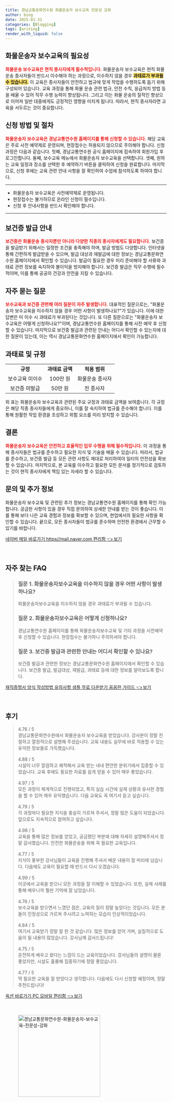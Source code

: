 ```yaml
---
title: 경남교통문화연수원 화물운송자 보수교육 전문성 강화
author: bing
date: 2025-01-31
categories: [Blogging]
tags: [writing]
render_with_liquid: false
---
```



<h2 id='화물운송자 보수교육의 필요성'>화물운송자 보수교육의 필요성</h2>

<p><b><span style="color: #ee2323;">화물운송 보수교육은 현직 종사자에게 필수적입니다.</span></b> 화물운송자 보수교육은 현직 화물운송 종사자들이 반드시 이수해야 하는 과정으로, 이수하지 않을 경우 <b><span style="background-color: #ffe066;">과태료가 부과될 수 있습니다.</span></b> 이 교육은 종사자들이 안전하고 법규에 맞게 작업을 수행하도록 돕기 위해 구성되어 있습니다. 교육 과정을 통해 화물 운송 관련 법규, 안전 수칙, 응급처치 방법 등을 배울 수 있어 직무 수행 능력이 향상됩니다. 그리고 이는 화물 운송의 질적인 향상으로 이어져 일반 대중에게도 긍정적인 영향을 미치게 됩니다. 따라서, 현직 종사자라면 교육을 서두르는 것이 중요합니다.</p>

<h2 id='신청 방법 및 절차'>신청 방법 및 절차</h2>

<p><b><span style="color: #ee2323;">화물운송자 보수교육은 경남교통연수원 홈페이지를 통해 신청할 수 있습니다.</span></b> 해당 교육은 주로 사전 예약제로 운영되며, 현장접수는 허용되지 않으므로 주의해야 합니다. 신청 과정은 다음과 같습니다. 첫째, 경남교통연수원 공식 홈페이지에 접속하여 회원가입 후 로그인합니다. 둘째, 보수교육 메뉴에서 화물운송자 보수교육을 선택합니다. 셋째, 원하는 교육 일정과 장소를 선택한 후 예약하기 버튼을 클릭하여 신청을 완료합니다. 마지막으로, 신청 후에는 교육 관련 안내 사항을 잘 확인하여 수업에 참석하도록 하여야 합니다.</p>

<hr />

<ul>
    <li>화물운송자 보수교육은 사전예약제로 운영됩니다.</li>
    <li>현장접수는 불가하므로 온라인 신청이 필수입니다.</li>
    <li>신청 후 안내사항을 반드시 확인해야 합니다.</li>
</ul>

<hr />

<h2 id='보건증 발급 안내'>보건증 발급 안내</h2>

<p><b><span style="color: #ee2323;">보건증은 화물운송 종사자뿐만 아니라 다양한 직종의 종사자에게도 필요합니다.</span></b> 보건증을 발급받기 위해서는 일정한 조건을 충족해야 하며, 발급 방법도 다양합니다. 인터넷을 통해 간편하게 발급받을 수 있으며, 발급 대상과 재발급에 대한 정보는 경남교통문화연수원 홈페이지에서 확인할 수 있습니다. 발급이 필요한 경우 미리 준비해야 할 서류와 과태료 관련 정보를 숙지하여 불이익을 방지해야 합니다. 보건증 발급은 직무 수행에 필수적이며, 이를 통해 공공의 건강과 안전을 지킬 수 있습니다.</p>

<h2 id='자주 묻는 질문'>자주 묻는 질문</h2>

<p><b><span style="color: #ee2323;">보수교육과 보건증 관련해 여러 질문이 자주 발생합니다.</span></b> 대표적인 질문으로는, "화물운송자 보수교육을 이수하지 않을 경우 어떤 사항이 발생하나요?"가 있습니다. 이에 대한 답변은 미 이수 시 과태료가 부과된다는 것입니다. 또 다른 질문으로는 "화물운송자 보수교육은 어떻게 신청하나요?"이며, 경남교통연수원 홈페이지를 통해 사전 예약 후 신청할 수 있습니다. 마지막으로 보건증 발급과 관련된 안내는 어디서 확인할 수 있는지에 대한 질문이 있는데, 이는 역시 경남교통문화연수원 홈페이지에서 확인이 가능합니다.</p>

<h2 id='과태료 및 규정'>과태료 및 규정</h2>

<table>
    <tr>
        <td style="text-align: center; height: 17px;"><b>규정</b></td>
        <td style="text-align: center; height: 17px;"><b>과태료 금액</b></td>
        <td style="text-align: center; height: 17px;"><b>적용 범위</b></td>
    </tr>
    <tr>
        <td style="text-align: center; height: 17px;">보수교육 미이수</td>
        <td style="text-align: center; height: 17px;">100만 원</td>
        <td style="text-align: center; height: 17px;">화물운송 종사자</td>
    </tr>
    <tr>
        <td style="text-align: center; height: 17px;">보건증 미발급</td>
        <td style="text-align: center; height: 17px;">50만 원</td>
        <td style="text-align: center; height: 17px;">전 종사자</td>
    </tr>
</table>

<p>위 표는 화물운송자 보수교육과 관련된 주요 규정과 과태료 금액을 보여줍니다. 각 규정은 해당 직종 종사자들에게 중요하니, 이를 잘 숙지하여 법규를 준수해야 합니다. 이를 통해 원활한 작업 환경을 조성하고 위험 요소를 미리 방지할 수 있습니다.</p>

<h2 id='결론'>결론</h2>

<p><b><span style="color: #ee2323;">화물운송자 보수교육은 안전하고 효율적인 업무 수행을 위해 필수적입니다.</span></b> 이 과정을 통해 종사자들은 법규를 준수하고 필요한 지식 및 기술을 배울 수 있습니다. 따라서, 법규를 준수하고, 보건증 발급 등 모든 관련 사항도 제대로 처리하여야 일터의 안전성을 확보할 수 있습니다. 마지막으로, 본 교육를 이수하고 필요한 모든 문서를 정기적으로 검토하는 것이 현직 종사자에게 책임 있는 자세라 할 수 있습니다.</p>

<h2 id='문의 및 추가 정보'>문의 및 추가 정보</h2>

<p>화물운송자 보수교육 및 관련된 추가 정보는 경남교통연수원 홈페이지를 통해 확인 가능합니다. 궁금한 사항이 있을 경우 직접 문의하여 상세한 안내를 받는 것이 좋습니다. 이를 통해 보다 나은 교육 경험과 정보를 확보할 수 있으며, 현업에서의 필요한 사항을 확인할 수 있습니다. 끝으로, 모든 종사자들이 법규를 준수하며 안전한 환경에서 근무할 수 있기를 바랍니다.</p>


<p><a class="click-button" title="네이버 메일 바로가기 https//mail.naver.com 편리함" href="https://blackassets.github.io/posts/%EB%84%A4%EC%9D%B4%EB%B2%84-%EB%A9%94%EC%9D%BC-%EB%B0%94%EB%A1%9C%EA%B0%80%EA%B8%B0-httpsmail.naver.com-%ED%8E%B8%EB%A6%AC%ED%95%A8/" rel="dofollow">네이버 메일 바로가기 https//mail.naver.com 편리함 👈 보기</a></p><br>
<h2 id='자주_찾는_FAQ'>자주 찾는 FAQ</h2>
<div itemscope="" itemtype="https://schema.org/FAQPage"> 
<blockquote> 
<div itemscope="" itemprop="mainEntity" itemtype="https://schema.org/Question"> 
<h3 itemprop="name">질문 1. 화물운송자보수교육을 이수하지 않을 경우 어떤 사항이 발생하나요?</h3> 
<div itemscope="" itemprop="acceptedAnswer" itemtype="https://schema.org/Answer"> 
<span itemprop="text"> 
<p>화물운송자보수교육을 이수하지 않을 경우 과태료가 부과될 수 있습니다.</p> 
</span> 
</div> 
</div> 
<div itemscope="" itemprop="mainEntity" itemtype="https://schema.org/Question"> 
<h3 itemprop="name">질문 2. 화물운송자보수교육은 어떻게 신청하나요?</h3> 
<div itemscope="" itemprop="acceptedAnswer" itemtype="https://schema.org/Answer"> 
<span itemprop="text"> 
<p>경남교통연수원 홈페이지를 통해 화물운송자보수교육 및 기타 과정을 사전예약 후 신청할 수 있습니다. 현장접수는 불가하니 주의하셔야 합니다.</p> 
</span> 
</div> 
</div> 
<div itemscope="" itemprop="mainEntity" itemtype="https://schema.org/Question"> 
<h3 itemprop="name">질문 3. 보건증 발급과 관련한 안내는 어디서 확인할 수 있나요?</h3> 
<div itemscope="" itemprop="acceptedAnswer" itemtype="https://schema.org/Answer"> 
<span itemprop="text"> 
<p>보건증 발급과 관련한 정보는 경남교통문화연수원 홈페이지에서 확인할 수 있습니다. 보건증 발급, 발급대상, 재발급, 과태료 등에 대한 정보를 알아보도록 합니다.</p> 
</span> 
</div> 
</div> 
</blockquote> 
</div>
<p><a class="click-button" title="재직증명서 양식 작성방법 유의사항 샘플 무료 다운받기 꼼꼼한 가이드" href="https://blackassets.github.io/posts/%EC%9E%AC%EC%A7%81%EC%A6%9D%EB%AA%85%EC%84%9C-%EC%96%91%EC%8B%9D-%EC%9E%91%EC%84%B1%EB%B0%A9%EB%B2%95-%EC%9C%A0%EC%9D%98%EC%82%AC%ED%95%AD-%EC%83%98%ED%94%8C-%EB%AC%B4%EB%A3%8C-%EB%8B%A4%EC%9A%B4%EB%B0%9B%EA%B8%B0-%EA%BC%BC%EA%BC%BC%ED%95%9C-%EA%B0%80%EC%9D%B4%EB%93%9C/" rel="dofollow">재직증명서 양식 작성방법 유의사항 샘플 무료 다운받기 꼼꼼한 가이드 👈 보기</a></p><br>
<h2 id='후기'>후기</h2>
<div itemscope itemtype="https://schema.org/Product">
  <blockquote>
  <div itemprop="review" itemscope itemtype="https://schema.org/Review">
      <div itemprop="reviewRating" itemscope itemtype="https://schema.org/Rating"> <span itemprop="ratingValue">4.76</span> / <span itemprop="bestRating">5</span> </div>
      <span itemprop="reviewBody">경남교통문화연수원에서 화물운송자 보수교육을 받았습니다. 강사분이 정말 친절하고 열정적으로 설명해 주셨습니다. 교육 내용도 실무에 바로 적용할 수 있는 유익한 정보들로 가득했습니다.</span>
  </div>
  <br>
  <div itemprop="review" itemscope itemtype="https://schema.org/Review">
      <div itemprop="reviewRating" itemscope itemtype="https://schema.org/Rating"> <span itemprop="ratingValue">4.88</span> / <span itemprop="bestRating">5</span> </div>
      <span itemprop="reviewBody">시설이 너무 깔끔하고 쾌적해서 교육 받는 내내 편안한 분위기에서 집중할 수 있었습니다. 교육 후에도 필요한 자료를 쉽게 얻을 수 있어 매우 좋았습니다.</span>
  </div>
  <br>
  <div itemprop="review" itemscope itemtype="https://schema.org/Review">
      <div itemprop="reviewRating" itemscope itemtype="https://schema.org/Rating"> <span itemprop="ratingValue">4.97</span> / <span itemprop="bestRating">5</span> </div>
      <span itemprop="reviewBody">모든 과정이 체계적으로 진행되었고, 특히 실습 시간에 실제 상황과 유사한 경험을 할 수 있어 매우 유익했습니다. 다음 교육도 꼭 여기서 듣고 싶습니다.</span>
  </div>
  <br>
  <div itemprop="review" itemscope itemtype="https://schema.org/Review">
      <div itemprop="reviewRating" itemscope itemtype="https://schema.org/Rating"> <span itemprop="ratingValue">4.79</span> / <span itemprop="bestRating">5</span> </div>
      <span itemprop="reviewBody">각 과정마다 필요한 지식을 충실히 가르쳐 주셔서, 정말 많은 도움이 되었습니다. 앞으로도 지속적으로 참여하고 싶습니다.</span>
  </div>
  <br>
  <div itemprop="review" itemscope itemtype="https://schema.org/Review">
      <div itemprop="reviewRating" itemscope itemtype="https://schema.org/Rating"> <span itemprop="ratingValue">4.98</span> / <span itemprop="bestRating">5</span> </div>
      <span itemprop="reviewBody">교육을 통해 많은 정보를 얻었고, 궁금했던 부분에 대해 자세히 설명해주셔서 정말 감사했습니다. 안전한 화물운송을 위해 꼭 필요한 교육입니다.</span>
  </div>
  <br>
  <div itemprop="review" itemscope itemtype="https://schema.org/Review">
      <div itemprop="reviewRating" itemscope itemtype="https://schema.org/Rating"> <span itemprop="ratingValue">4.77</span> / <span itemprop="bestRating">5</span> </div>
      <span itemprop="reviewBody">지식이 풍부한 강사님들이 교육을 진행해 주셔서 배운 내용이 잘 머리에 남습니다. 다음에도 교육이 필요할 때 반드시 다시 오겠습니다.</span>
  </div>
  <br>
  <div itemprop="review" itemscope itemtype="https://schema.org/Review">
      <div itemprop="reviewRating" itemscope itemtype="https://schema.org/Rating"> <span itemprop="ratingValue">4.99</span> / <span itemprop="bestRating">5</span> </div>
      <span itemprop="reviewBody">이곳에서 교육을 받으니 모든 과정을 잘 이해할 수 있었습니다. 또한, 실제 사례를 통해 배우니까 훨씬 기억에 잘 남았습니다.</span>
  </div>
  <br>
  <div itemprop="review" itemscope itemtype="https://schema.org/Review">
      <div itemprop="reviewRating" itemscope itemtype="https://schema.org/Rating"> <span itemprop="ratingValue">4.76</span> / <span itemprop="bestRating">5</span> </div>
      <span itemprop="reviewBody">보수교육을 받으면서 느꼈던 점은, 교육의 질이 정말 높았다는 것입니다. 모든 분들이 진정성으로 가르쳐 주시려고 노력하는 모습이 인상적이었습니다.</span>
  </div>
  <br>
  <div itemprop="review" itemscope itemtype="https://schema.org/Review">
      <div itemprop="reviewRating" itemscope itemtype="https://schema.org/Rating"> <span itemprop="ratingValue">4.84</span> / <span itemprop="bestRating">5</span> </div>
      <span itemprop="reviewBody">여기서 교육받기 정말 잘 한 것 같습니다. 많은 정보를 얻어 가며, 실질적으로 도움이 될 내용이 많았습니다. 강사님께 감사드립니다!</span>
  </div>
  <br>
  <div itemprop="review" itemscope itemtype="https://schema.org/Review">
      <div itemprop="reviewRating" itemscope itemtype="https://schema.org/Rating"> <span itemprop="ratingValue">4.75</span> / <span itemprop="bestRating">5</span> </div>
      <span itemprop="reviewBody">온전하게 배우고 왔다는 느낌이 드는 교육이었습니다. 강사님들의 설명이 물론 좋았지만, 시설도 훌륭해 집중하기에 정말 좋았습니다.</span>
  </div>
  <br>
  <div itemprop="review" itemscope itemtype="https://schema.org/Review">
      <div itemprop="reviewRating" itemscope itemtype="https://schema.org/Rating"> <span itemprop="ratingValue">4.77</span> / <span itemprop="bestRating">5</span> </div>
      <span itemprop="reviewBody">딱 필요한 교육을 잘 받았다고 생각합니다. 다음에도 다시 신청할 예정이며, 정말 추천드립니다!</span>
  </div>
  </blockquote>
</div>
<p><a class="click-button" title="옥션 바로가기 PC 모바일 편리함" href="https://blackassets.github.io/posts/%EC%98%A5%EC%85%98-%EB%B0%94%EB%A1%9C%EA%B0%80%EA%B8%B0-PC-%EB%AA%A8%EB%B0%94%EC%9D%BC-%ED%8E%B8%EB%A6%AC%ED%95%A8/" rel="dofollow">옥션 바로가기 PC 모바일 편리함 👈 보기</a></p><br>
<figure class="image"><img src="https://blackassets.github.io/assets/img/thumbnail/경남교통문화연수원-화물운송자-보수교육-전문성-강화.webp" alt="경남교통문화연수원-화물운송자-보수교육-전문성-강화" width="256" height="256"></figure>